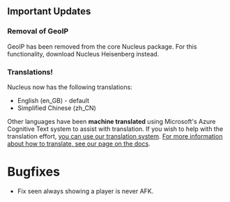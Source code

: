 ## Important Updates

### Removal of GeoIP

GeoIP has been removed from the core Nucleus package. For this functionality, download Nucleus Heisenberg instead.

### Translations!

Nucleus now has the following translations:

* English (en_GB) - default
* Simplified Chinese (zh_CN)

Other languages have been **machine translated** using Microsoft's Azure Cognitive Text system to assist with translation. If you
wish to help with the translation effort, [you can use our translation system](https://translate.nucleuspowered.org). [For more information
about how to translate, see our page on the docs](https://nucleuspowered.org/docs/translation/).

# Bugfixes

* Fix seen always showing a player is never AFK.